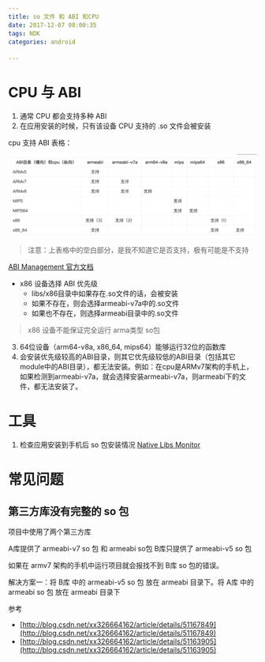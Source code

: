 ```yaml
---
title: so 文件 和 ABI 和CPU
date: 2017-12-07 08:00:35
tags: NDK
categories: android

---
```



# CPU 与 ABI

1. 通常 CPU 都会支持多种 ABI
2. 在应用安装的时候，只有该设备 CPU 支持的 .so 文件会被安装

cpu 支持 ABI 表格：

![cpu-abi](https://github.com/fangmd/markdownphoto/raw/master/src/cpu%E9%80%82%E9%85%8D/cpu-abi.png)

>注意：上表格中的空白部分，是我不知道它是否支持，极有可能是不支持

[ABI Management 官方文档](https://developer.android.com/ndk/guides/abis.html)

<!--more-->


- x86 设备选择 ABI 优先级
	- libs/x86目录中如果存在.so文件的话，会被安装
	- 如果不存在，则会选择armeabi-v7a中的.so文件
	- 如果也不存在，则选择armeabi目录中的.so文件

>x86 设备不能保证完全运行 arma类型 so包

3. 64位设备（arm64-v8a, x86_64, mips64）能够运行32位的函数库
4. 会安装优先级较高的ABI目录，则其它优先级较低的ABI目录（包括其它module中的ABI目录），都无法安装。例如：在cpu是ARMv7架构的手机上，如果检测到armeabi-v7a，就会选择安装armeabi-v7a，则armeabi下的文件，都无法安装了。


# 工具

1. 检查应用安装到手机后 so 包安装情况 [Native Libs Monitor](https://play.google.com/store/apps/details?id=com.xh.nativelibsmonitor.app)



# 常见问题

## 第三方库没有完整的 so 包

项目中使用了两个第三方库

A库提供了 armeabi-v7 so 包 和 armeabi so包
B库只提供了 armeabi-v5 so 包

如果在 armv7 架构的手机中运行项目就会报找不到 B库 so 包的错误。

解决方案一：将 B库 中的 armeabi-v5 so 包 放在 armeabi 目录下。将 A库 中的 armeabi so 包 放在 armeabi 目录下






参考

- [http://blog.csdn.net/xx326664162/article/details/51167849](http://blog.csdn.net/xx326664162/article/details/51167849)
- [http://blog.csdn.net/xx326664162/article/details/51163905](http://blog.csdn.net/xx326664162/article/details/51163905)




